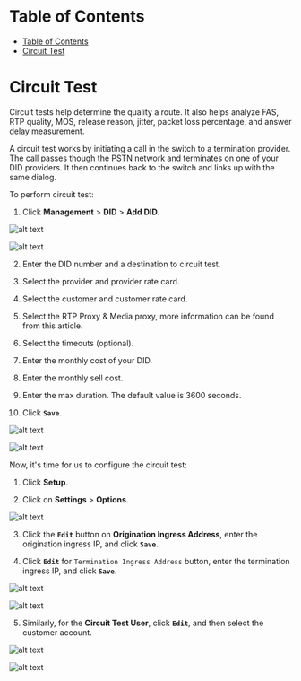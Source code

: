 # Table of Contents
- [Table of Contents](#table-of-contents)
- [Circuit Test](#circuit-test)


# Circuit Test

Circuit tests help determine the quality a route. It also helps analyze FAS, RTP quality, MOS, release reason, jitter, packet loss percentage, and answer delay measurement.

A circuit test works by initiating a call in the switch to a termination provider. The call passes though the PSTN network and terminates on one of your DID providers.  It then continues back to the switch and links up with the same dialog.

To perform circuit test:

1.	Click **Management** > **DID** > **Add DID**.

![alt text][circuit-test-1]

![alt text][circuit-test-2]

2. Enter the DID number and a destination to circuit test.
 
3.	Select the provider and provider rate card.

4. Select the customer and customer rate card.

5.  Select the RTP Proxy & Media proxy, more information can be found from this article.

6. Select the timeouts (optional).
   
7. Enter the monthly cost of your DID.

8. Enter the monthly sell cost.
   
9.  Enter the max duration.  The default value is 3600 seconds.
    
10. Click **`Save`**.

![alt text][circuit-test-3]

![alt text][circuit-test-4]

Now, it's time for us to configure the circuit test:

1. Click **Setup**.

2. Click on **Settings** > **Options**.

![alt text][circuit-test-5]
 
3.	Click the **`Edit`** button on **Origination Ingress Address**, enter the origination ingress IP, and click **`Save`**.

4.	Click **`Edit`** for `Termination Ingress Address` button, enter the termination ingress IP, and click **`Save`**.

![alt text][circuit-test-6]  

![alt text][circuit-test-7]

5.	Similarly, for the **Circuit Test User**, click **`Edit`**, and then select the customer account.

![alt text][circuit-test-8]

![alt text][circuit-test-9]

 


[circuit-test-1]: https://raw.githubusercontent.com/digipigeon/connexcs-user-docs/master/new-images/209.png "Circuit Test 1"
[circuit-test-2]: https://raw.githubusercontent.com/digipigeon/connexcs-user-docs/master/new-images/210.png "Circuit Test 2"
[circuit-test-3]: https://raw.githubusercontent.com/digipigeon/connexcs-user-docs/master/new-images/211.png "Circuit Test 3"
[circuit-test-4]: https://raw.githubusercontent.com/digipigeon/connexcs-user-docs/master/new-images/212.png "Circuit Test 4"
[circuit-test-5]: https://raw.githubusercontent.com/digipigeon/connexcs-user-docs/master/new-images/213.png "Circuit Test 5"
[circuit-test-6]: https://raw.githubusercontent.com/digipigeon/connexcs-user-docs/master/new-images/214.png "Circuit Test 6"
[circuit-test-7]: https://raw.githubusercontent.com/digipigeon/connexcs-user-docs/master/new-images/215.png "Circuit Test 7"
[circuit-test-8]: https://raw.githubusercontent.com/digipigeon/connexcs-user-docs/master/new-images/216.png "Circuit Test 8"
[circuit-test-9]: https://raw.githubusercontent.com/digipigeon/connexcs-user-docs/master/new-images/217.png "Circuit Test 9"
[circuit-test-10]: https://raw.githubusercontent.com/digipigeon/connexcs-user-docs/master/new-images/circuit-test-10.png "Circuit Test 10"
